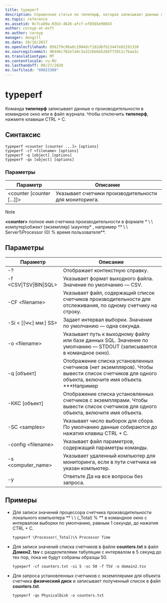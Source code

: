 ```yaml
---
title: typeperf
description: Справочная статья по типеперф, которая записывает данные о производительности в командное окно или в файл журнала.
ms.topic: reference
ms.assetid: 0c7ca89a-03b3-4626-afcf-ef8565e90043
author: coreyp-at-msft
ms.author: coreyp
manager: dongill
ms.date: 10/16/2017
ms.openlocfilehash: 856279c96a8c1904dcf182dbf613447e02291330
ms.sourcegitcommit: 96d46c702e7a9c3a321bbbb5284f73911c7baa3c
ms.translationtype: MT
ms.contentlocale: ru-RU
ms.lasthandoff: 08/27/2020
ms.locfileid: "89023388"
---
```

# <a name="typeperf"></a>typeperf

Команда **типеперф** записывает данные о производительности в командное окно или в файл журнала. Чтобы отключить **типеперф**, нажмите клавиши CTRL + C.

## <a name="syntax"></a>Синтаксис

```
typeperf <counter [counter ...]> [options]
typeperf -cf <filename> [options]
typeperf -q [object] [options]
typeperf -qx [object] [options]
```

### <a name="parameters"></a>Параметры

|Параметр|Описание|
|---------|-----------|
|\<counter [counter […]]>|Указывает счетчики производительности для мониторинга.|

> [!NOTE]
> **\<counter>** полное имя счетчика производительности в формате * \\ \\ компутер\обжект (экземпляр) \каунтер* , например ** \\ \\ Server1\Processor (0) \% время пользователя**.

## <a name="options"></a>Параметры

|                   Параметр                   |                                                         Описание                                                          |
|--------------------------------------------|------------------------------------------------------------------------------------------------------------------------------|
|                     -?                     |                                               Отображает контекстную справку.                                               |
| -f \<CSV&verbar;TSV&verbar;BIN&verbar;SQL> |                                    Указывает формат выходного файла. Значение по умолчанию — CSV.                                     |
|              -CF \<filename>               |              Указывает файл, содержащий список счетчиков производительности для отслеживания, по одному счетчику на строку.               |
|             -Si < [[чч:] мм:] SS>             |                                  Задает интервал выборки. Значение по умолчанию — одна секунда.                                   |
|               -o \<filename>               |     Указывает путь к выходному файлу или базе данных SQL. Значение по умолчанию — STDOUT (записывается в командное окно).      |
|                -q [объект]                 | Отображение списка установленных счетчиков (нет экземпляров). Чтобы вывести список счетчиков для одного объекта, включите имя объекта. \*\*\*Например |
|                -ККС [объект]                |        Отображение списка установленных счетчиков с экземплярами. Чтобы вывести список счетчиков для одного объекта, включите имя объекта.        |
|               -SC \<samples>               |             Указывает число выборок для сбора. По умолчанию данные собираются до нажатия клавиш CTRL + C.              |
|            -config \<filename>             |                                    Указывает файл параметров, содержащий параметры команды.                                     |
|            -s \<computer_name>             |                   Указывает удаленный компьютер для мониторинга, если в пути счетчика не указан компьютер.                    |
|                     -y                     |                                        Ответьте Да на все вопросы без запроса.                                        |

## <a name="examples"></a>Примеры

- Для записи значений процессора счетчика производительности локального компьютера ** \\ \\ (_Total) \% ** в командное окно с интервалом выборки по умолчанию, равным 1 секунде, до нажатия CTRL + C.
  ```
  typeperf \Processor(_Total)\% Processor Time
  ```
- Для записи значений списка счетчиков в файле **counters.txt** в файл **Домен2. tsv** с разделителями табуляции с интервалом в 5 секунд до тех пор, пока не будут собраны образцы 50.
  ```
  typeperf -cf counters.txt -si 5 -sc 50 -f TSV -o domain2.tsv
  ```
- Для запроса установленных счетчиков с экземплярами для объекта счетчика **физический диск** и записывает полученный список в файл **counters.txt**.
  ```
  typeperf -qx PhysicalDisk -o counters.txt
  ```
